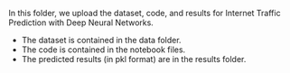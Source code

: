 In this folder, we upload the dataset, code, and results for Internet Traffic Prediction with Deep Neural Networks.

* The dataset is contained in the data folder.
* The code is contained in the notebook files.
* The predicted results (in pkl format) are in the results folder.